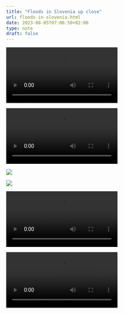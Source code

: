 ```yaml
---
title: "Floods in Slovenia up close"
url: floods-in-slovenia.html
date: 2023-08-05T07:06:50+02:00
type: note
draft: false
---
```


<video src="/notes/floods/IMG_1471.mp4" controls></video>

<video src="/notes/floods/IMG_1474.mp4" controls></video>

![](/notes/floods/IMG_1469.webp)

![](/notes/floods/IMG_1470.webp)

<video src="/notes/floods/IMG_1461.mp4" controls></video>

<video src="/notes/floods/IMG_1466.mp4" controls></video>
